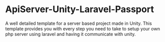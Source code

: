 # ApiServer-Unity-Laravel-Passport
A well detailed template for a server based project made in Unity. This template provides you with every step you need to take to setup your own php server using laravel and having it communicate with unity.
